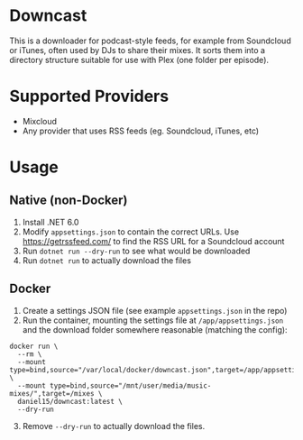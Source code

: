 ﻿# Downcast

This is a downloader for podcast-style feeds, for example from Soundcloud or iTunes, often used by DJs to share their mixes. It sorts them into a directory structure suitable for use with Plex (one folder per episode).

# Supported Providers

 - Mixcloud
 - Any provider that uses RSS feeds (eg. Soundcloud, iTunes, etc)

# Usage

## Native (non-Docker)

1. Install .NET 6.0
2. Modify `appsettings.json` to contain the correct URLs. Use https://getrssfeed.com/ to find the RSS URL for a Soundcloud account
3. Run `dotnet run --dry-run` to see what would be downloaded
4. Run `dotnet run` to actually download the files

## Docker

1. Create a settings JSON file (see example `appsettings.json` in the repo)
2. Run the container, mounting the settings file at `/app/appsettings.json` and the download folder somewhere reasonable (matching the config):

```
docker run \
  --rm \
  --mount type=bind,source="/var/local/docker/downcast.json",target=/app/appsettings.json \
  --mount type=bind,source="/mnt/user/media/music-mixes/",target=/mixes \
  daniel15/downcast:latest \
  --dry-run
```
3. Remove `--dry-run` to actually download the files.
